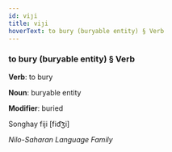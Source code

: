 ```yaml
---
id: viȷi
title: viȷi
hoverText: to bury (buryable entity) § Verb
---
```


### to bury (buryable entity) § Verb

**Verb**: to bury

**Noun**: buryable entity

**Modifier**: buried

Songhay fiji [fid͡ʒi]

*Nilo-Saharan Language Family*